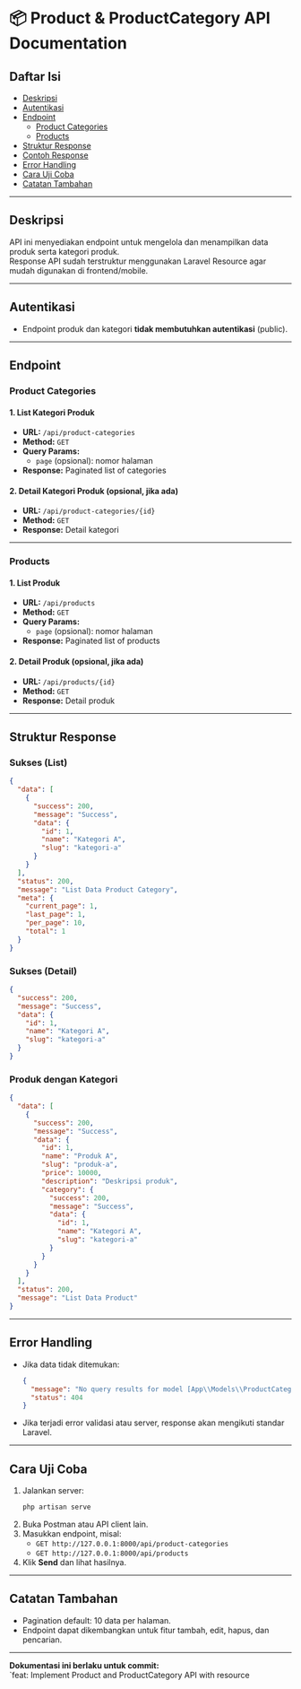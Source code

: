 # 📦 Product & ProductCategory API Documentation

## Daftar Isi
- [Deskripsi](#deskripsi)
- [Autentikasi](#autentikasi)
- [Endpoint](#endpoint)
  - [Product Categories](#product-categories)
  - [Products](#products)
- [Struktur Response](#struktur-response)
- [Contoh Response](#contoh-response)
- [Error Handling](#error-handling)
- [Cara Uji Coba](#cara-uji-coba)
- [Catatan Tambahan](#catatan-tambahan)

---

## Deskripsi

API ini menyediakan endpoint untuk mengelola dan menampilkan data produk serta kategori produk.  
Response API sudah terstruktur menggunakan Laravel Resource agar mudah digunakan di frontend/mobile.

---

## Autentikasi

- Endpoint produk dan kategori **tidak membutuhkan autentikasi** (public).

---

## Endpoint

### Product Categories

#### 1. List Kategori Produk
- **URL:** `/api/product-categories`
- **Method:** `GET`
- **Query Params:**  
  - `page` (opsional): nomor halaman
- **Response:** Paginated list of categories

#### 2. Detail Kategori Produk (opsional, jika ada)
- **URL:** `/api/product-categories/{id}`
- **Method:** `GET`
- **Response:** Detail kategori

---

### Products

#### 1. List Produk
- **URL:** `/api/products`
- **Method:** `GET`
- **Query Params:**  
  - `page` (opsional): nomor halaman
- **Response:** Paginated list of products

#### 2. Detail Produk (opsional, jika ada)
- **URL:** `/api/products/{id}`
- **Method:** `GET`
- **Response:** Detail produk

---

## Struktur Response

### Sukses (List)
```json
{
  "data": [
    {
      "success": 200,
      "message": "Success",
      "data": {
        "id": 1,
        "name": "Kategori A",
        "slug": "kategori-a"
      }
    }
  ],
  "status": 200,
  "message": "List Data Product Category",
  "meta": {
    "current_page": 1,
    "last_page": 1,
    "per_page": 10,
    "total": 1
  }
}
```

### Sukses (Detail)
```json
{
  "success": 200,
  "message": "Success",
  "data": {
    "id": 1,
    "name": "Kategori A",
    "slug": "kategori-a"
  }
}
```

### Produk dengan Kategori
```json
{
  "data": [
    {
      "success": 200,
      "message": "Success",
      "data": {
        "id": 1,
        "name": "Produk A",
        "slug": "produk-a",
        "price": 10000,
        "description": "Deskripsi produk",
        "category": {
          "success": 200,
          "message": "Success",
          "data": {
            "id": 1,
            "name": "Kategori A",
            "slug": "kategori-a"
          }
        }
      }
    }
  ],
  "status": 200,
  "message": "List Data Product"
}
```

---

## Error Handling

- Jika data tidak ditemukan:
  ```json
  {
    "message": "No query results for model [App\\Models\\ProductCategory] 999",
    "status": 404
  }
  ```
- Jika terjadi error validasi atau server, response akan mengikuti standar Laravel.

---

## Cara Uji Coba

1. Jalankan server:
   ```sh
   php artisan serve
   ```
2. Buka Postman atau API client lain.
3. Masukkan endpoint, misal:
   - `GET http://127.0.0.1:8000/api/product-categories`
   - `GET http://127.0.0.1:8000/api/products`
4. Klik **Send** dan lihat hasilnya.

---

## Catatan Tambahan

- Pagination default: 10 data per halaman.
- Endpoint dapat dikembangkan untuk fitur tambah, edit, hapus, dan pencarian.

---

**Dokumentasi ini berlaku untuk commit:**  
`feat: Implement Product and ProductCategory API with resource
